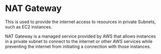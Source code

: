 # NAT Gateway

This is used to provide the internet access to resources in private Subnets, such as EC2 instances.

NAT Gateway is a managed service provided by AWS that allows instances in a private subnet to connect to the internet or other AWS services while preventing the internet from initiating a connection with those instances.


